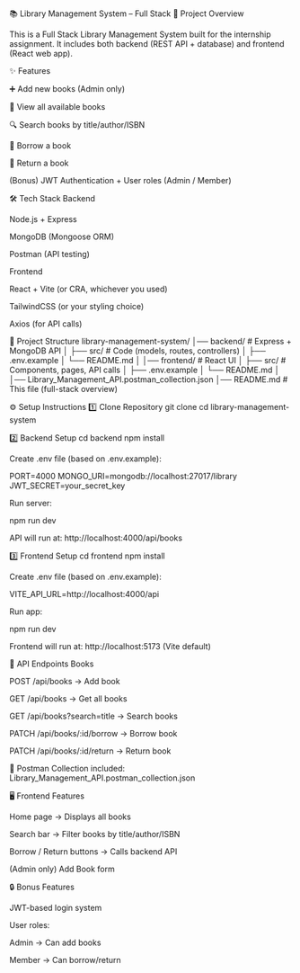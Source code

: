 📚 Library Management System – Full Stack
🚀 Project Overview

This is a Full Stack Library Management System built for the internship assignment.
It includes both backend (REST API + database) and frontend (React web app).

✨ Features

➕ Add new books (Admin only)

📖 View all available books

🔍 Search books by title/author/ISBN

📕 Borrow a book

📗 Return a book

(Bonus) JWT Authentication + User roles (Admin / Member)

🛠 Tech Stack
Backend

Node.js + Express

MongoDB (Mongoose ORM)

Postman (API testing)

Frontend

React + Vite (or CRA, whichever you used)

TailwindCSS (or your styling choice)

Axios (for API calls)

📂 Project Structure
library-management-system/
│── backend/                # Express + MongoDB API
│   ├── src/                # Code (models, routes, controllers)
│   ├── .env.example
│   └── README.md
│
│── frontend/               # React UI
│   ├── src/                # Components, pages, API calls
│   ├── .env.example
│   └── README.md
│
│── Library_Management_API.postman_collection.json
│── README.md               # This file (full-stack overview)

⚙️ Setup Instructions
1️⃣ Clone Repository
git clone <your-repo-link>
cd library-management-system

2️⃣ Backend Setup
cd backend
npm install


Create .env file (based on .env.example):

PORT=4000
MONGO_URI=mongodb://localhost:27017/library
JWT_SECRET=your_secret_key


Run server:

npm run dev


API will run at: http://localhost:4000/api/books

3️⃣ Frontend Setup
cd frontend
npm install


Create .env file (based on .env.example):

VITE_API_URL=http://localhost:4000/api


Run app:

npm run dev


Frontend will run at: http://localhost:5173 (Vite default)

📌 API Endpoints
Books

POST /api/books → Add book

GET /api/books → Get all books

GET /api/books?search=title → Search books

PATCH /api/books/:id/borrow → Borrow book

PATCH /api/books/:id/return → Return book

📂 Postman Collection included: Library_Management_API.postman_collection.json

🖥️ Frontend Features

Home page → Displays all books

Search bar → Filter books by title/author/ISBN

Borrow / Return buttons → Calls backend API

(Admin only) Add Book form

🔒 Bonus Features

JWT-based login system

User roles:

Admin → Can add books

Member → Can borrow/return

